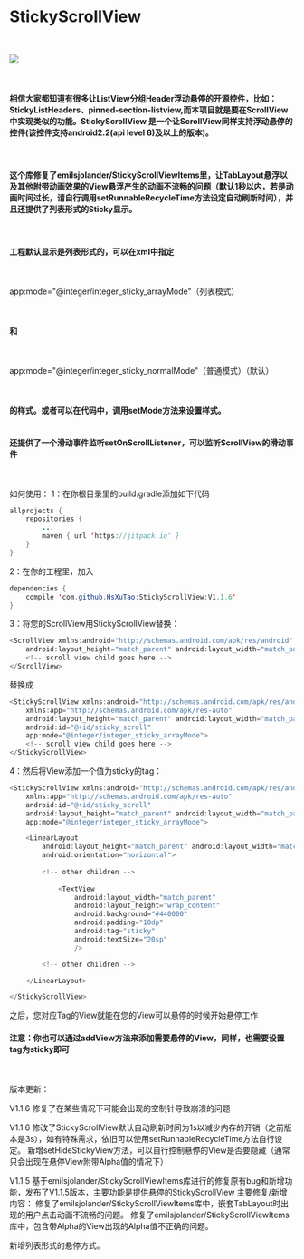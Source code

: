 # StickyScrollView

</br>

[![](https://jitpack.io/v/HsXuTao/StickyScrollView.svg)](https://jitpack.io/#HsXuTao/StickyScrollView)

</br>

#### 相信大家都知道有很多让ListView分组Header浮动悬停的开源控件，比如：StickyListHeaders、pinned-section-listview,而本项目就是要在ScrollView中实现类似的功能。StickyScrollView 是一个让ScrollView同样支持浮动悬停的控件(该控件支持android2.2(api level 8)及以上的版本)。
</br>


#### 这个库修复了emilsjolander/StickyScrollViewItems里，让TabLayout悬浮以及其他附带动画效果的View悬浮产生的动画不流畅的问题（默认1秒以内，若是动画时间过长，请自行调用setRunnableRecycleTime方法设定自动刷新时间），并且还提供了列表形式的Sticky显示。

</br>

#### 工程默认显示是列表形式的，可以在xml中指定 

</br>

app:mode="@integer/integer_sticky_arrayMode"（列表模式）

</br>

#### 和

</br>

app:mode="@integer/integer_sticky_normalMode"（普通模式）（默认）

</br>

#### 的样式。或者可以在代码中，调用setMode方法来设置样式。</br></br>


#### 还提供了一个滑动事件监听setOnScrollListener，可以监听ScrollView的滑动事件

</br>

如何使用：
1：在你根目录里的build.gradle添加如下代码
```java
allprojects {
    repositories {
        ...
        maven { url 'https://jitpack.io' }
    }
}
```


2：在你的工程里，加入
```java
dependencies {
    compile 'com.github.HsXuTao:StickyScrollView:V1.1.6'
}
```

3：将您的ScrollView用StickyScrollView替换：
```java
<ScrollView xmlns:android="http://schemas.android.com/apk/res/android"
    android:layout_height="match_parent" android:layout_width="match_parent">
    <!-- scroll view child goes here -->
</ScrollView>
```

替换成
```java
<StickyScrollView xmlns:android="http://schemas.android.com/apk/res/android"
    xmlns:app="http://schemas.android.com/apk/res-auto"
    android:layout_height="match_parent" android:layout_width="match_parent"
    android:id="@+id/sticky_scroll"
    app:mode="@integer/integer_sticky_arrayMode">
    <!-- scroll view child goes here -->
</StickyScrollView>
```


4：然后将View添加一个值为sticky的tag：
```java
<StickyScrollView xmlns:android="http://schemas.android.com/apk/res/android"
    xmlns:app="http://schemas.android.com/apk/res-auto"
    android:id="@+id/sticky_scroll"
    android:layout_height="match_parent" android:layout_width="match_parent"
    app:mode="@integer/integer_sticky_arrayMode">

    <LinearLayout 
        android:layout_height="match_parent" android:layout_width="match_parent" 
        android:orientation="horizontal">
        
        <!-- other children -->
        
            <TextView
                android:layout_width="match_parent"
                android:layout_height="wrap_content"
                android:background="#440000"
                android:padding="10dp"
                android:tag="sticky"
                android:textSize="20sp"
                />

        <!-- other children -->

    </LinearLayout>

</StickyScrollView>
```

之后，您对应Tag的View就能在您的View可以悬停的时候开始悬停工作

#### 注意：你也可以通过addView方法来添加需要悬停的View，同样，也需要设置tag为sticky即可

</br>


版本更新：

V1.1.6
修复了在某些情况下可能会出现的空制针导致崩溃的问题

V1.1.6
修改了StickyScrollView默认自动刷新时间为1s以减少内存的开销（之前版本是3s），如有特殊需求，依旧可以使用setRunnableRecycleTime方法自行设定。
新增setHideStickyView方法，可以自行控制悬停的View是否要隐藏（通常只会出现在悬停View附带Alpha值的情况下）

V1.1.5
基于emilsjolander/StickyScrollViewItems库进行的修复原有bug和新增功能，发布了V1.1.5版本，主要功能是提供悬停的StickyScrollView
主要修复/新增内容：
修复了emilsjolander/StickyScrollViewItems库中，嵌套TabLayout时出现的用户点击动画不流畅的问题。
修复了emilsjolander/StickyScrollViewItems库中，包含带Alpha的View出现的Alpha值不正确的问题。

新增列表形式的悬停方式。